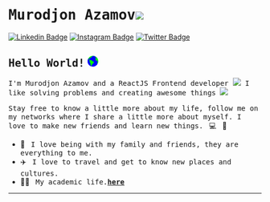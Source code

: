 # <samp>Murodjon Azamov</samp><img src="https://github.com/mupezzuol/mupezzuol/blob/master/assets/mario_hello_big.gif" width="30px">

[![Linkedin Badge](https://img.shields.io/badge/LinkedIn-%230077B5.svg?&style=flat-square&logo=linkedin&logoColor=white&color=071A2C&link=https://www.linkedin.com/in/mupezzuol/)](https://www.linkedin.com/in/murodjon-azamov-571336202/)
[![Instagram Badge](https://img.shields.io/badge/Instagram-%23E4405F.svg?&style=flat-square&logo=instagram&logoColor=white&color=071A2C&link=https://www.instagram.com/mupezzuol)](https://www.instagram.com/azamov_dev)
[![Twitter Badge](https://img.shields.io/badge/Twitter-%231877F2.svg?&style=flat-square&logo=twitter&logoColor=white&color=071A2C&link=https://twitter.com/mupezzuol)](https://twitter.com/islamicProgram3)

## <samp>Hello World!</samp> <img src="https://github.com/IslamicProgrammer/islamicProgrammer/blob/master/assets/earth.gif" width="22px">

<samp>I'm Murodjon Azamov and a ReactJS Frontend developer <img src="https://github.com/mupezzuol/mupezzuol/blob/master/assets/developer.gif" width="30px">
I like solving problems and creating awesome things
</samp><img src="https://media.giphy.com/media/WUlplcMpOCEmTGBtBW/giphy.gif" width="24">

<samp>Stay free to know a little more about my life, follow me on my networks where I share a little more about myself. I love to make new friends and learn new things.</samp> &nbsp; 💻 &nbsp; 🚀

- 🏡 &nbsp; <samp>I love being with my family and friends, they are everything to me.</samp>
- ✈️ &nbsp; <samp>I love to travel and get to know new places and cultures.</samp>
- 👨‍🎓 &nbsp; <samp>My academic life.[**here**](https://www.linkedin.com/in/murodjon-azamov-571336202/)</samp>

---
